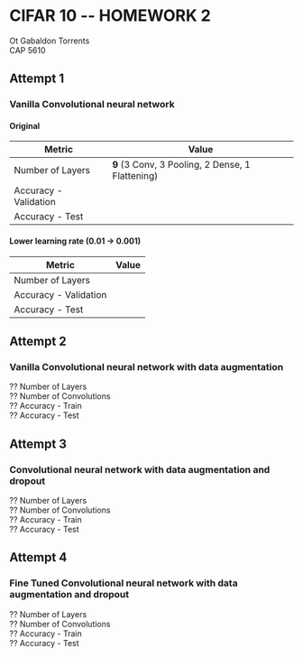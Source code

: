 # CIFAR 10 -- HOMEWORK 2
Ot Gabaldon Torrents  
CAP 5610
## Attempt 1
### Vanilla Convolutional neural network  
#### Original
| Metric| Value |
|-------|-------|
|Number of Layers| **9** (3 Conv, 3 Pooling, 2 Dense, 1 Flattening)| 
|Accuracy - Validation| |  
|Accuracy - Test| |  
#### Lower learning rate (0.01 -> 0.001)
| Metric| Value |
|-------|-------|
|Number of Layers| | 
|Accuracy - Validation| |  
|Accuracy - Test| |  

## Attempt 2
### Vanilla Convolutional neural network with data augmentation
?? Number of Layers  
?? Number of Convolutions  
?? Accuracy - Train  
?? Accuracy - Test  

## Attempt 3
### Convolutional neural network with data augmentation and dropout
?? Number of Layers  
?? Number of Convolutions  
?? Accuracy - Train  
?? Accuracy - Test  

## Attempt 4
### Fine Tuned Convolutional neural network with data augmentation and dropout
?? Number of Layers  
?? Number of Convolutions  
?? Accuracy - Train  
?? Accuracy - Test  

